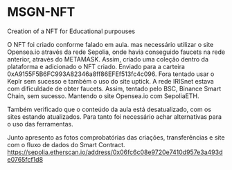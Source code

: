 # MSGN-NFT
Creation of a NFT for Educational purpouses

O NFT foi criado conforme falado em aula. mas necessário utilizar o site Opensea.io através da rede Sepolia, onde havia conseguido faucets na rede anterior, através do METAMASK. Assim, criado uma coleção dentro da plataforma e adicionado o NFT criado. Enviado para a carteira 0xA9155F5B6FC993A82346a8ff86EFEf513fc4c096.
Fora tentado usar o Keplr sem sucesso e também o uso do site uptick. A rede IRISnet estava com dificuldade de obter faucets. Assim, tentado pelo BSC, Binance Smart Chain, sem sucesso. Mantendo o site Opensea.io com SepoliaETH.

Também verificado que o conteúdo da aula está desatualizado, com os sites estando atualizados. Para tanto foi necessário achar alternativas para o uso das ferramentas.

Junto apresento as fotos comprobatórias das criações, transferências e site com o fluxo de dados do Smart Contract.
https://sepolia.etherscan.io/address/0x06fc6c08e9720e7410d957e3a493de0765fcf1d8
